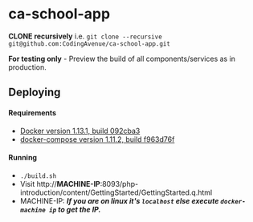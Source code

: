 # ca-school-app

**CLONE recursively** i.e. `git clone --recursive git@github.com:CodingAvenue/ca-school-app.git`

**For testing only** - Preview the build of all components/services as in production.

## Deploying

#### Requirements

 - [Docker version 1.13.1, build 092cba3](https://www.docker.com/)
 - [docker-compose version 1.11.2, build f963d76f](https://docs.docker.com/compose/install/)

#### Running

 - `./build.sh`
 - Visit http://**MACHINE-IP**:8093/php-introduction/content/GettingStarted/GettingStarted.q.html
 - MACHINE-IP: ***If you are on linux it's `localhost` else execute `docker-machine ip` to get the IP.***
